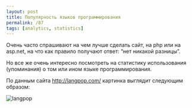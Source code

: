 ```yaml
---
layout: post
title: Популярность языков программирования
permalink: /87
tags: [analytics, statistics]
---
```


Очень часто спрашивают на чем лучше сделать сайт, на php или на asp.net, на что как правило получают ответ: “нет никакой разницы”.

Но все же очень интересно посмотреть на статистику использования (упоминания) о том или ином языке программирования.

По данным сайта <http://langpop.com/> картинка выглядит следующим образом:

![langpop](/images/wp/langpop-300x196.png)
